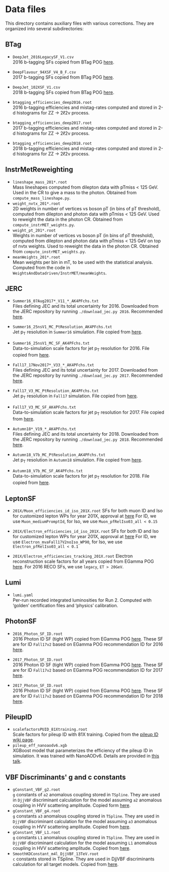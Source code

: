 # Data files

This directory contains auxiliary files with various corrections. They are organized into several subdirectories:


## BTag

* `DeepJet_2016LegacySF_V1.csv`  <br />
  2016 b-tagging SFs copied from BTag POG [here](https://twiki.cern.ch/twiki/pub/CMS/BtagRecommendation2016Legacy/DeepJet_2016LegacySF_WP_V1.csv).
* `DeepFlavour_94XSF_V4_B_F.csv`  <br />
  2017 b-tagging SFs copied from BTag POG [here](https://twiki.cern.ch/twiki/pub/CMS/BtagRecommendation94X/DeepFlavour_94XSF_WP_V3_B_F.csv).
* `DeepJet_102XSF_V1.csv`  <br />
  2018 b-tagging SFs copied from BTag POG [here](https://twiki.cern.ch/twiki/pub/CMS/BtagRecommendation102X/DeepJet_102XSF_WP_V1.csv).

* `btagging_efficiencies_deep2016.root` <br />
  2016 b-tagging efficiencies and mistag-rates computed and stored in 2-d histograms for ZZ &rarr; 2&ell;2&nu; process.
* `btagging_efficiencies_deep2017.root` <br />
  2017 b-tagging efficiencies and mistag-rates computed and stored in 2-d histograms for ZZ &rarr; 2&ell;2&nu; process.
* `btagging_efficiencies_deep2018.root` <br />
  2018 b-tagging efficiencies and mistag-rates computed and stored in 2-d histograms for ZZ &rarr; 2&ell;2&nu; process.


## InstrMetReweighting

* `lineshape_mass_201*.root` <br />
  Mass lineshapes computed from dilepton data with pTmiss < 125 GeV. Used in the CR to give a mass to the photon. Obtained from `compute_mass_lineshape.py`.
* `weight_nvtx_201*.root` <br />
  2D weights in number of vertices vs boson pT (in bins of pT threshold), computed from dilepton and photon data with pTmiss < 125 GeV. Used to reweight the data in the photon CR. Obtained from `compute_instrMET_weights.py`.
* `weight_pt_201*.root` <br />
  Weights in number of vertices vs boson pT (in bins of pT threshold), computed from dilepton and photon data with pTmiss < 125 GeV on top of nvtx weights. Used to reweight the data in the photon CR. Obtained from `compute_instrMET_weights.py`.
* `meanWeights_201*.root` <br />
  Mean weights per bin in mT, to be used with the statistical analysis. Computed from the code in `WeightsAndDatadriven/InstrMET/meanWeights`.


## JERC

* `Summer16_07Aug2017*_V11_*_AK4PFchs.txt` <br />
  Files defining JEC and its total uncertainty for 2016. Downloaded from the JERC repository by running `./download_jec.py 2016`. Recommended [here](https://twiki.cern.ch/twiki/bin/viewauth/CMS/JECDataMC?rev=166#Jet_Energy_Corrections_in_Run2).
* `Summer16_25nsV1_MC_PtResolution_AK4PFchs.txt` <br />
  Jet p<sub>T</sub> resolution in `Summer16` simulation. File copied from [here](https://github.com/cms-jet/JRDatabase/blob/master/textFiles/Summer16_25nsV1_MC/Summer16_25nsV1_MC_PtResolution_AK4PFchs.txt).
* `Summer16_25nsV1_MC_SF_AK4PFchs.txt` <br />
  Data-to-simulation scale factors for jet p<sub>T</sub> resolution for 2016. File copied from [here](https://github.com/cms-jet/JRDatabase/blob/master/textFiles/Summer16_25nsV1_MC/Summer16_25nsV1_MC_SF_AK4PFchs.txt).

* `Fall17_17Nov2017*_V33_*_AK4PFchs.txt` <br />
  Files defining JEC and its total uncertainty for 2017. Downloaded from the JERC repository by running `./download_jec.py 2017`. Recommended [here](https://twiki.cern.ch/twiki/bin/viewauth/CMS/JECDataMC?rev=170#Jet_Energy_Corrections_in_Run2).
* `Fall17_V3_MC_PtResolution_AK4PFchs.txt` <br />
  Jet p<sub>T</sub> resolution in `Fall17` simulation. File copied from [here](https://github.com/cms-jet/JRDatabase/blob/master/textFiles/Fall17_V3_MC/Fall17_V3_MC_PtResolution_AK4PFchs.txt).
* `Fall17_V3_MC_SF_AK4PFchs.txt` <br />
  Data-to-simulation scale factors for jet p<sub>T</sub> resolution for 2017. File copied from [here](https://github.com/cms-jet/JRDatabase/blob/master/textFiles/Fall17_V3_MC/Fall17_V3_MC_SF_AK4PFchs.txt).

* `Autumn18*_V19_*_AK4PFchs.txt` <br />
  Files defining JEC and its total uncertainty for 2018. Downloaded from the JERC repository by running `./download_jec.py 2018`. Recommended [here](https://twiki.cern.ch/twiki/bin/viewauth/CMS/JECDataMC?rev=174#Jet_Energy_Corrections_in_Run2).
* `Autumn18_V7b_MC_PtResolution_AK4PFchs.txt` <br />
  Jet p<sub>T</sub> resolution in `Autumn18` simulation. File copied from [here](https://github.com/cms-jet/JRDatabase/blob/master/textFiles/Autumn18_V7b_MC/Autumn18_V7b_MC_PtResolution_AK4PFchs.txt).
* `Autumn18_V7b_MC_SF_AK4PFchs.txt` <br />
  Data-to-simulation scale factors for jet p<sub>T</sub> resolution for 2018. File copied from [here](https://github.com/cms-jet/JRDatabase/blob/master/textFiles/Autumn18_V7b_MC/Autumn18_V7b_MC_SF_AK4PFchs.txt).


## LeptonSF

* `201X/Muon_efficiencies_id_iso_201X.root`
  SFs for both muon ID and Iso for customized lepton WPs for year 201X, approval at [here](https://indico.cern.ch/event/943782/contributions/3968378/)
  For ID, we use `Muon_mediumPromptId`, for Iso, we use `Muon_pfRelIso03_all < 0.15`

* `201X/Electron_efficiencies_id_iso_201X.root`
  SFs for both ID and Iso for customized lepton WPs for year 201X, approval at [here](https://indico.cern.ch/event/879930/#4-approval-of-h-zz-id-and-hlt)
  For ID, we use `Electron_mvaFall17V2noIso_WP90`, for Iso, we use `Electron_pfRelIso03_all < 0.1`

* `201X/Electron_efficiencies_tracking_201X.root`
  Electron reconstruction scale factors for all years copied from EGamma POG [here](https://twiki.cern.ch/twiki/bin/view/CMS/EgammaIDRecipesRun2#Electron_efficiencies_and_scale).
  For 2016 RECO SFs, we use `legacy`, `ET > 20GeV`.


## Lumi

* `lumi.yaml` <br />
  Per-run recorded integrated luminosities for Run 2. Computed with ‘golden’ certification files and ‘physics’ calibration.


## PhotonSF

* `2016_Photon_SF_ID.root`  <br />
  2016 Photon ID SF (tight WP) copied from EGamma POG [here](https://twiki.cern.ch/twiki/bin/view/CMS/EgammaIDRecipesRun2?rev=116#94X_series_Fall17V2_Scale_fa_AN2).
  These SF are for ID `Fall17v2` based on EGamma POG recommendation ID for 2016 [here](https://twiki.cern.ch/twiki/bin/view/CMS/CutBasedPhotonIdentificationRun2?rev=52#Cut_Based_Photon_ID_for_Run_2).

* `2017_Photon_SF_ID.root`  <br />
  2016 Photon ID SF (tight WP) copied from EGamma POG [here](https://twiki.cern.ch/twiki/bin/view/CMS/EgammaIDRecipesRun2?rev=116#94X_series_Fall17V2_IDs_Scale_fa).
  These SF are for ID `Fall17v2` based on EGamma POG recommendation ID for 2017 [here](https://twiki.cern.ch/twiki/bin/view/CMS/CutBasedPhotonIdentificationRun2?rev=52#Cut_Based_Photon_ID_for_Run_2).

* `2017_Photon_SF_ID.root`  <br />
  2016 Photon ID SF (tight WP) copied from EGamma POG [here](https://twiki.cern.ch/twiki/bin/view/CMS/EgammaIDRecipesRun2?rev=116#102X_series_Fall17V2_IDs_Sca_AN1).
  These SF are for ID `Fall17v2` based on EGamma POG recommendation ID for 2018 [here](https://twiki.cern.ch/twiki/bin/view/CMS/CutBasedPhotonIdentificationRun2?rev=52#Cut_Based_Photon_ID_for_Run_2).


## PileupID

* `scalefactorsPUID_81Xtraining.root` <br />
  Scale factors for pileup ID with 81X training. Copied from the [pileup ID wiki page](https://twiki.cern.ch/twiki/bin/viewauth/CMS/PileupJetID?rev=61).
* `pileup_eff_nanoaodv6.xgb` <br />
  XGBoost model that parameterizes the efficiency of the pileup ID in simulation. It was trained with NanoAODv6. Details are provided in [this talk](https://indico.cern.ch/event/934117/#9-parametrization-of-puid-effc).


## VBF Discriminants' g and c constants

* `gConstant_VBF_g2.root` <br />
   `g` constants of `a2` anomalous coupling stored in `TSpline`. They are used in `DjjVBF` discriminant calculation for the model assuming `a2` anomalous coupling in HVV scattering amplitude. Copied form [here](https://github.com/usarica/CMS3NtupleTools/blob/aaa69bc1d2d9794c4653bd6a5b3f038ead76fae3/AnalysisTree/data/RecoMEConstants/gConstant_VBF_g2.root).
* `gConstant_VBF_g4.root` <br />
   `g` constants `a3` anomalous coupling stored in `TSpline`. They are used in `DjjVBF` discriminant calculation for the model assuming `a3` anomalous coupling in HVV scattering amplitude. Copied from [here](https://github.com/usarica/CMS3NtupleTools/blob/aaa69bc1d2d9794c4653bd6a5b3f038ead76fae3/AnalysisTree/data/RecoMEConstants/gConstant_VBF_g4.root).
* `gConstant_VBF_L1.root` <br />
   `g` constants `L1` anomalous coupling stored in `TSpline`. They are used in `DjjVBF` discriminant calculation for the model assuming `L1` anomalous coupling in HVV scattering amplitude. Copied from [here](https://github.com/usarica/CMS3NtupleTools/blob/aaa69bc1d2d9794c4653bd6a5b3f038ead76fae3/AnalysisTree/data/RecoMEConstants/gConstant_VBF_L1.root).
* `SmoothKDConstant_m4l_DjjVBF_13TeV.root` <br />
   `c` constants stored in TSpline. They are used in DjjVBF discriminants calculation for all target models. Copied from [here](https://github.com/usarica/CMS3NtupleTools/blob/aaa69bc1d2d9794c4653bd6a5b3f038ead76fae3/AnalysisTree/data/RecoMEConstants/SmoothKDConstant_m4l_DjjVBF_13TeV.root).
